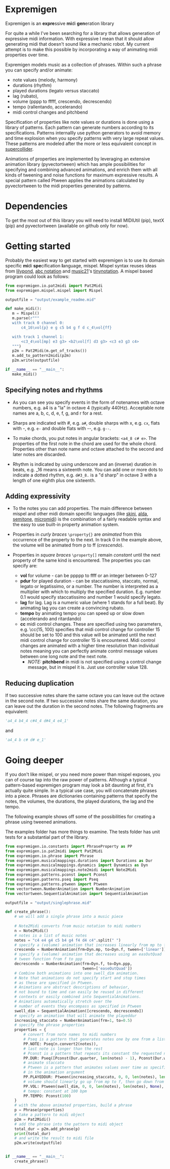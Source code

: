 # Expremigen
Expremigen is an **expre**ssive **mi**di **gen**eration library

For quite a while I've been searching for a library that allows 
generation of expressive midi information. With expressive I mean that 
it should allow generating midi that doesn't sound like a mechanic 
robot. My current attempt is to make this possible by incorporating a 
way of animating midi properties over time. 

Expremigen models music as a collection of phrases. Within such a 
phrase you can specify and/or animate:
 * note values (melody, harmony)
 * durations (rhythm)
 * played durations (legato versus staccato) 
 * lag (rubato), 
 * volume (pppp to fffff, crescendo, decrescendo)
 * tempo (rallentando, accelerando)
 * midi control changes and pitchbend
 
Specification of properties like note values or durations is done 
using a library of patterns. Each pattern can generate numbers
according to its specifications. Patterns internallly use python 
generators to avoid memory and time explosion when you specify 
patterns with very large repeat values. These patterns are modeled 
after the more or less equivalent concept in [supercollider](http://supercollider.github.io/). 

Animations of properties are implemented by leveraging an extensive
animation library (pyvectortween) which has ample possibilities for 
specifying and combining advanced animations, and enrich them with 
all kinds of tweening and noise functions for maximum expressive 
results. A special pattern called Ptween applies the animations 
calculated by pyvectortween to the midi properties generated by 
patterns.

# Dependencies
To get the most out of this library you will need to install MIDIUtil (pip), textX (pip) and pyvectortween (available on github only for now).

# Getting started
Probably the easiest way to get started with expremigen is to use its domain specific **mi**di **spe**cification **l**anguage, mispel. Mispel syntax reuses ideas from [lilypond](http://lilypond.org/), [abc notation](http://abcnotation.com/) and [music21](http://web.mit.edu/music21/)'s [tinynotation](http://web.mit.edu/music21/doc/moduleReference/moduleTinyNotation.html). A mispel based program could look as follows:
 
 ```python
from expremigen.io.pat2midi import Pat2Midi
from expremigen.mispel.mispel import Mispel

outputfile = "output/example_readme.mid"

def make_midi():
    m = Mispel()
    m.parse(r"""
    with track 0 channel 0:
        c4_16\vol{p} e g c5 b4 g f d c_4\vol{ff}

    with track 1 channel 1:
        <c3_4\vol[mp] e3 g3> <b2\vol[f] d3 g3> <c3 e3 g3 c4>
    """)
    p2m = Pat2Midi(m.get_of_tracks())
    m.add_to_pattern2midi(p2m)
    p2m.write(outputfile)

if __name__ == "__main__":
    make_midi()
```

## Specifying notes and rhythms
* As you can see you specify events in the form of notenames with octave numbers, e.g. a4 is a "la" in octave 4 (typically 440Hz). Acceptable note names are a, b, c, d, e, f, g, and r for a rest.
 
* Sharps are indicated with #, e.g. ```a#```, double sharps with x, e.g. ```cx```, flats with -, e.g. ```e-``` and double flats with --, e.g. ```g--```.

* To make chords, you put notes in angular brackets: ```<a4_8 c# e>```. The properties of the first note in the chord are used for the whole chord. Properties other than note name and octave attached to the second and later notes are discarded.

* Rhythm is indicated by using underscore and an (inverse) duration in beats, e.g. _16 means a sixteenth note. You can add one or more dots to indicate a dotted rhythm, e.g. ```d#3_8.``` is a "d sharp" in octave 3 with a length of one eighth plus one sixteenth. 
 
 ## Adding expressivity
 * To the notes you can add properties. The main difference between mispel and other midi domain specific languages (like [skini](https://ccrma.stanford.edu/software/stk/skini.html), [alda](https://github.com/alda-lang/alda), [semitone](https://github.com/benwbooth/semitone), [micromidi](https://github.com/arirusso/micromidi)) is the combination of a fairly readable syntax and the easy to use built-in property animation system. 
 
 * Properties in *curly braces* ```\property{}``` are *animated* from this occurrence of the property to the next. In track 0 in the example above, the volume will be animated from p to ff (*crescendo*). 
 
 * Properties in *square braces* ```\property[]``` remain *constant* until the next property of the same kind is encountered. The properties you can specify are:
   * **vol** for volume - can be ppppp to ffff or an integer between 0-127
   * **pdur** for played duration - can be staccatissimo, staccato, normal, legato or legatissimo, or a number. The number is interpreted as a multiplier with which to multiply the specified duration. E.g. number 0.1 would specify staccatissimo and number 1 would specify legato.
   * **lag** for lag. Lag is a numeric value (where 1 stands for a full beat). By animating lag you can create a convincing rubato.
   * **tempo** by animating tempo you can speed up or slow down (accelerando and ritardando)
   * **cc** midi control changes. These are specified using two parameters, e.g. \cc{15, 100} specifies that midi control change for controller 15 should be set to 100 and this value will be animated until the next midi control change for controller 15 is encountered. Midi control changes are animated with a higher time resolution than individual notes meaning you can perfectly animate control message values between one long note and the next note.
     * *NOTE:* **pitchbend** in midi is not specified using a control change message, but in mispel it is. Just use controller value 128.

## Reducing duplication
If two successive notes share the same octave you can leave out the octave in the second note. If two successive notes share the same duration, you can leave out the duration in the second notes. The following fragments are equivalent:
```python
'a4_4 b4_4 c#4_4 d#4_4 e4_1'
```
and
```python
'a4_4 b c# d# e_1'
```

# Going deeper
If you don't like mispel, or you need more power than mispel exposes, you can of course tap into the raw power of patterns. Although a typical pattern-based expremigen program may look a bit daunting at first, it's actually quite simple. In a typical use case, you will concatenate phrases into a piece. Phrases are dictionaries containing patterns that specify the notes, the volumes, the durations, the played durations, the lag and the tempo.

The following example shows off some of the possibilities for creating
a phrase using tweened animations.

The examples folder has more things to examine. The tests folder has unit tests for a substantial part of the library.

```python
from expremigen.io.constants import PhraseProperty as PP
from expremigen.io.pat2midi import Pat2Midi
from expremigen.io.phrase import Phrase
from expremigen.musicalmappings.durations import Durations as Dur
from expremigen.musicalmappings.dynamics import Dynamics as Dyn
from expremigen.musicalmappings.note2midi import Note2Midi
from expremigen.patterns.pconst import Pconst
from expremigen.patterns.pseq import Pseq
from expremigen.patterns.ptween import Ptween
from vectortween.NumberAnimation import NumberAnimation
from vectortween.SequentialAnimation import SequentialAnimation

outputfile = "output/singlephrase.mid"

def create_phrase():
    # we will add a single phrase into a music piece
    
    # Note2Midi converts from music notation to midi numbers
    n = Note2Midi()
    # notes is a list of music notes
    notes = "c4 e4 g4 c5 b4 g4 f4 d4 c4".split(" ")
    # specify a (volume) animation that increases linearly from mp to f
    crescendo = NumberAnimation(frm=Dyn.mp, to=Dyn.f, tween=['linear'])
    # specify a (volume) animation that decreases using an easOutQuad
    # tween function from f to ppp
    decrescendo = NumberAnimation(frm=Dyn.f, to=Dyn.ppp, 
                                  tween=['easeOutQuad'])                                
    # Combine both animations into one swell_dim animation.
    # Note that animations do not specify start and stop times
    # as these are specified in Ptween.
    # Animations are abstract descriptions of behavior,
    # not bound to time and can easily be reused in different 
    # contexts or easily combined into SequentialAnimations.
    # Animations automatically stretch over the 
    # number of events they encompass as specified in Ptween
    swell_dim = SequentialAnimation([crescendo, decrescendo])
    # specify an animation that will animate the playeddur
    increasing_staccato = NumberAnimation(frm=1, to=0.5)
    # specify the phrase properties
    properties = {
        # convert from note names to midi numbers
        # Pseq is a pattern that generates notes one by one from a list
        PP.NOTE: Pseq(n.convert2(notes)),
        # last note is longer than the rest
        # Pconst is a pattern that repeats its constant the requested number of times
        PP.DUR: Pseq([Pconst(Dur.quarter, len(notes) - 1), Pconst(Dur.whole, 1)]),
        # animate staccato
        # Ptween is a pattern that animates values over time as specified
        # in the animation argument
        PP.PLAYEDDUR: Ptween(increasing_staccato, 0, 0, len(notes), len(notes)),
        # volume should linearly go up from mp to f, then go down from f to ppp as the phrase progresses
        PP.VOL: Ptween(swell_dim, 0, 0, len(notes), len(notes), None),
        # tempo: constant at 100 bpm
        PP.TEMPO: Pconst(100)
    }
    # with the above animated properties, build a phrase
    p = Phrase(properties)
    # take a pattern to midi object
    p2m = Pat2Midi()
    # add the phrase into the pattern to midi object
    total_dur = p2m.add_phrase(p)
    print(total_dur)
    # and write the result to midi file
    p2m.write(outputfile)


if __name__ == "__main__":
    create_phrase()
```
